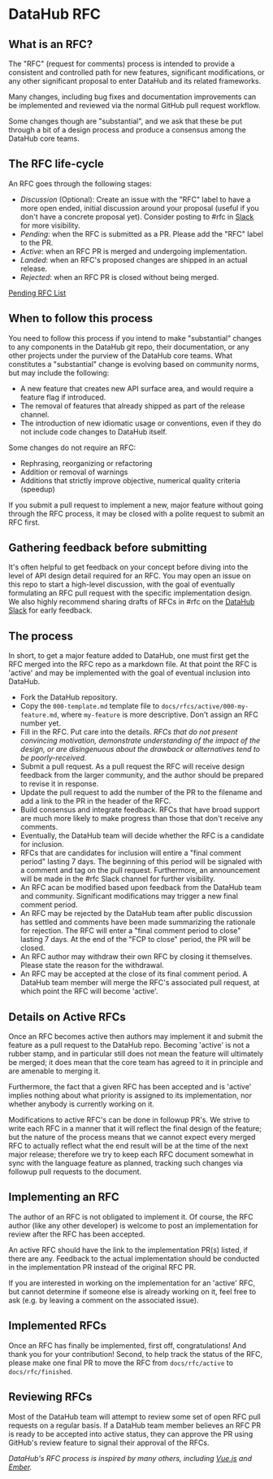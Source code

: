 # DataHub RFC

## What is an RFC?

The "RFC" (request for comments) process is intended to provide a consistent and controlled path for new features,
significant modifications, or any other significant proposal to enter DataHub and its related frameworks.

Many changes, including bug fixes and documentation improvements can be implemented and reviewed via the normal GitHub
pull request workflow.

Some changes though are "substantial", and we ask that these be put through a bit of a design process and produce a
consensus among the DataHub core teams.

## The RFC life-cycle

An RFC goes through the following stages:

- *Discussion* (Optional): Create an issue with the "RFC" label to have a more open ended, initial discussion around
your proposal (useful if you don't have a concrete proposal yet). Consider posting to #rfc in [Slack](../slack.md)
for more visibility.
- *Pending*: when the RFC is submitted as a PR. Please add the "RFC" label to the PR.
- *Active*: when an RFC PR is merged and undergoing implementation.
- *Landed*: when an RFC's proposed changes are shipped in an actual release.
- *Rejected*: when an RFC PR is closed without being merged.

[Pending RFC List](https://github.com/linkedin/datahub/pulls?q=is%3Apr+is%3Aopen+label%3Arfc+)

## When to follow this process

You need to follow this process if you intend to make "substantial" changes to any components in the DataHub git repo,
their documentation, or any other projects under the purview of the DataHub core teams. What constitutes a "substantial"
change is evolving based on community norms, but may include the following:

- A new feature that creates new API surface area, and would require a feature flag if introduced.
- The removal of features that already shipped as part of the release channel.
- The introduction of new idiomatic usage or conventions, even if they do not include code changes to DataHub itself.

Some changes do not require an RFC:

- Rephrasing, reorganizing or refactoring
- Addition or removal of warnings
- Additions that strictly improve objective, numerical quality criteria (speedup)

If you submit a pull request to implement a new, major feature without going through the RFC process, it may be closed
with a polite request to submit an RFC first.

## Gathering feedback before submitting

It's often helpful to get feedback on your concept before diving into the level of API design detail required for an
RFC. You may open an issue on this repo to start a high-level discussion, with the goal of eventually formulating an RFC
pull request with the specific implementation design. We also highly recommend sharing drafts of RFCs in #rfc on the
[DataHub Slack](../slack.md) for early feedback.

## The process

In short, to get a major feature added to DataHub, one must first get the RFC merged into the RFC repo as a markdown
file. At that point the RFC is 'active' and may be implemented with the goal of eventual inclusion into DataHub.

- Fork the DataHub repository.
- Copy the `000-template.md` template file to `docs/rfcs/active/000-my-feature.md`, where `my-feature` is more
descriptive. Don't assign an RFC number yet.
- Fill in the RFC. Put care into the details. *RFCs that do not present convincing motivation, demonstrate understanding
of the impact of the design, or are disingenuous about the drawback or alternatives tend to be poorly-received.*
- Submit a pull request. As a pull request the RFC will receive design feedback from the larger community, and the
author should be prepared to revise it in response.
- Update the pull request to add the number of the PR to the filename and add a link to the PR in the header of the RFC.
- Build consensus and integrate feedback. RFCs that have broad support are much more likely to make progress than those
that don't receive any comments.
- Eventually, the DataHub team will decide whether the RFC is a candidate for inclusion.
- RFCs that are candidates for inclusion will entire a "final comment period" lasting 7 days. The beginning of this
period will be signaled with a comment and tag on the pull request. Furthermore, an announcement will be made in the
\#rfc Slack channel for further visibility.
- An RFC acan be modified based upon feedback from the DataHub team and community. Significant modifications may trigger
a new final comment period.
- An RFC may be rejected by the DataHub team after public discussion has settled and comments have been made summarizing
the rationale for rejection. The RFC will enter a "final comment period to close" lasting 7 days. At the end of the "FCP
to close" period, the PR will be closed.
- An RFC author may withdraw their own RFC by closing it themselves. Please state the reason for the withdrawal.
- An RFC may be accepted at the close of its final comment period. A DataHub team member will merge the RFC's associated
pull request, at which point the RFC will become 'active'.


## Details on Active RFCs

Once an RFC becomes active then authors may implement it and submit the feature as a pull request to the DataHub repo.
Becoming 'active' is not a rubber stamp, and in particular still does not mean the feature will ultimately be merged; it
does mean that the core team has agreed to it in principle and are amenable to merging it.

Furthermore, the fact that a given RFC has been accepted and is 'active' implies nothing about what priority is assigned
to its implementation, nor whether anybody is currently working on it.

Modifications to active RFC's can be done in followup PR's. We strive to write each RFC in a manner that it will reflect
the final design of the feature; but the nature of the process means that we cannot expect every merged RFC to actually
reflect what the end result will be at the time of the next major release; therefore we try to keep each RFC document
somewhat in sync with the language feature as planned, tracking such changes via followup pull requests to the document.

## Implementing an RFC

The author of an RFC is not obligated to implement it. Of course, the RFC author (like any other developer) is welcome
to post an implementation for review after the RFC has been accepted.

An active RFC should have the link to the implementation PR(s) listed, if there are any. Feedback to the actual
implementation should be conducted in the implementation PR instead of the original RFC PR.

If you are interested in working on the implementation for an 'active' RFC, but cannot determine if someone else is
already working on it, feel free to ask (e.g. by leaving a comment on the associated issue).

## Implemented RFCs

Once an RFC has finally be implemented, first off, congratulations! And thank you for your contribution! Second, to
help track the status of the RFC, please make one final PR to move the RFC from `docs/rfc/active` to
`docs/rfc/finished`.

## Reviewing RFCs

Most of the DataHub team will attempt to review some set of open RFC pull requests on a regular basis. If a DataHub
team member believes an RFC PR is ready to be accepted into active status, they can approve the PR using GitHub's
review feature to signal their approval of the RFCs.



*DataHub's RFC process is inspired by many others, including [Vue.js](https://github.com/vuejs/rfcs) and
[Ember](https://github.com/emberjs/rfcs).*